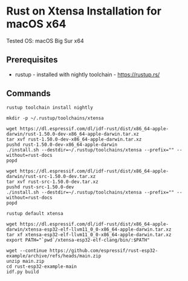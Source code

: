 # Rust on Xtensa Installation for macOS x64

Tested OS: macOS Big Sur x64

## Prerequisites

- rustup - installed with nightly toolchain - https://rustup.rs/

## Commands

```
rustup toolchain install nightly

mkdir -p ~/.rustup/toolchains/xtensa

wget https://dl.espressif.com/dl/idf-rust/dist/x86_64-apple-darwin/rust-1.50.0-dev-x86_64-apple-darwin.tar.xz
tar xvf rust-1.50.0-dev-x86_64-apple-darwin.tar.xz
pushd rust-1.50.0-dev-x86_64-apple-darwin
./install.sh --destdir=~/.rustup/toolchains/xtensa --prefix="" --without=rust-docs
popd

wget https://dl.espressif.com/dl/idf-rust/dist/x86_64-apple-darwin/rust-src-1.50.0-dev.tar.xz
tar xvf rust-src-1.50.0-dev.tar.xz
pushd rust-src-1.50.0-dev
./install.sh --destdir=~/.rustup/toolchains/xtensa --prefix="" --without=rust-docs
popd

rustup default xtensa

wget https://dl.espressif.com/dl/idf-rust/dist/x86_64-apple-darwin/xtensa-esp32-elf-llvm11_0_0-x86_64-apple-darwin.tar.xz
tar xf xtensa-esp32-elf-llvm11_0_0-x86_64-apple-darwin.tar.xz
export PATH="`pwd`/xtensa-esp32-elf-clang/bin/:$PATH"

wget --continue https://github.com/espressif/rust-esp32-example/archive/refs/heads/main.zip
unzip main.zip
cd rust-esp32-example-main
idf.py build
```

